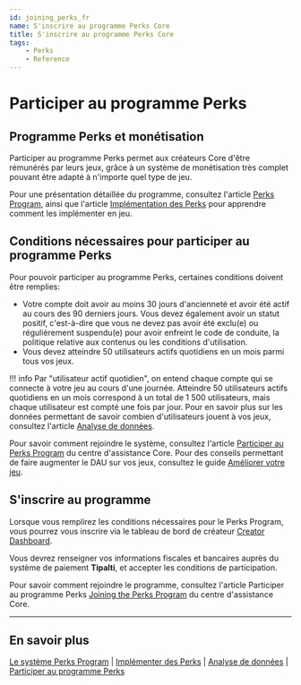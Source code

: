 ```yaml
---
id: joining_perks_fr
name: S'inscrire au programme Perks Core
title: S'inscrire au programme Perks Core
tags:
    - Perks
    - Reference
---
```


# Participer au programme Perks

## Programme Perks et monétisation

Participer au programme Perks permet aux créateurs Core d'être rémunérés par leurs jeux, grâce à un système de monétisation très complet pouvant être adapté à n'importe quel type de jeu.

Pour une présentation détaillée du programme, consultez l'article [Perks Program](../perks/program.md), ainsi que l'article [Implémentation des Perks](../perks/implementing.md) pour apprendre comment les implémenter en jeu.

## Conditions nécessaires pour participer au programme Perks

Pour pouvoir participer au programme Perks, certaines conditions doivent être remplies:

- Votre compte doit avoir au moins 30 jours d'ancienneté et avoir été actif au cours des 90 derniers jours. Vous devez également avoir un statut positif, c'est-à-dire que vous ne devez pas avoir été exclu(e) ou régulièrement suspendu(e) pour avoir enfreint le code de conduite, la politique relative aux contenus ou les conditions d'utilisation.
- Vous devez atteindre 50 utilisateurs actifs quotidiens en un mois parmi tous vos jeux.

!!! info
    Par "utilisateur actif quotidien", on entend chaque compte qui se connecte à votre jeu au cours d'une journée. Atteindre 50 utilisateurs actifs quotidiens en un mois correspond à un total de 1 500 utilisateurs, mais chaque utilisateur est compté une fois par jour. Pour en savoir plus sur les données permettant de savoir combien d'utilisateurs jouent à vos jeux, consultez l'article [Analyse de données](../../tutorials/creator_analytics.md).

Pour savoir comment rejoindre le système, consultez l'article [Participer au Perks Program](https://support.coregames.com/hc/en-us/articles/1500000105081-Joining-the-Perks-Program) du centre d'assistance Core. Pour des conseils permettant de faire augmenter le DAU sur vos jeux, consultez le guide [Améliorer votre jeu](../../tutorials/improving_your_game.md).

## S'inscrire au programme

Lorsque vous remplirez les conditions nécessaires pour le Perks Program, vous pourrez vous inscrire via le tableau de bord de créateur [Creator Dashboard](https://www.coregames.com/create/dashboard).

Vous devrez renseigner vos informations fiscales et bancaires auprès du système de paiement **Tipalti**, et accepter les conditions de participation.

Pour savoir comment rejoindre le programme, consultez l'article Participer au programme Perks [Joining the Perks Program](https://support.coregames.com/hc/en-us/articles/1500000105081-Joining-the-Perks-Program) du centre d'assistance Core.

---

## En savoir plus

[Le système Perks Program](../perks/program.md) | [Implémenter des Perks](../perks/implementing.md) | [Analyse de données](../../tutorials/creator_analytics.md) | [Participer au programme Perks](https://support.coregames.com/hc/en-us/articles/1500000063182-How-to-Join-the-Perks-Program)
